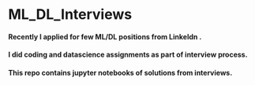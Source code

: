 # ML_DL_Interviews

#### Recently I applied for few ML/DL positions from Linkeldn .
#### I did coding and datascience assignments as part of interview process.
#### This repo contains jupyter notebooks of solutions from interviews.
